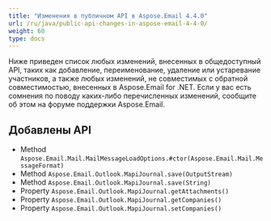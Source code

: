 ```yaml
---
title: "Изменения в публичном API в Aspose.Email 4.4.0"
url: /ru/java/public-api-changes-in-aspose-email-4-4-0/
weight: 60
type: docs
---
```


Ниже приведен список любых изменений, внесенных в общедоступный API, таких как добавление, переименование, удаление или устаревание участников, а также любых изменений, не совместимых с обратной совместимостью, внесенных в Aspose.Email for .NET. Если у вас есть сомнения по поводу каких-либо перечисленных изменений, сообщите об этом на форуме поддержки Aspose.Email.
## **Добавлены API**
- Method `Aspose.Email.Mail.MailMessageLoadOptions.#ctor(Aspose.Email.Mail.MessageFormat)`
- Method `Aspose.Email.Outlook.MapiJournal.save(OutputStream)`
- Method `Aspose.Email.Outlook.MapiJournal.save(String)`
- Property `Aspose.Email.Outlook.MapiJournal.getAttachments()`
- Property `Aspose.Email.Outlook.MapiJournal.getCompanies()`
- Property `Aspose.Email.Outlook.MapiJournal.setCompanies()`
